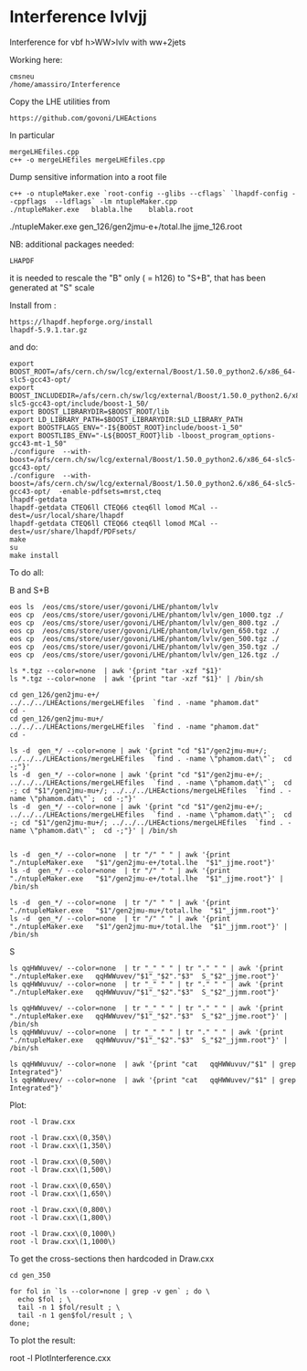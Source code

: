 Interference lvlvjj
===================

Interference for vbf h>WW>lvlv with ww+2jets

Working here:

    cmsneu
    /home/amassiro/Interference


Copy the LHE utilities from

    https://github.com/govoni/LHEActions

In particular

    mergeLHEfiles.cpp
    c++ -o mergeLHEfiles mergeLHEfiles.cpp


Dump sensitive information into a root file

    c++ -o ntupleMaker.exe `root-config --glibs --cflags` `lhapdf-config --cppflags  --ldflags` -lm ntupleMaker.cpp
    ./ntupleMaker.exe   blabla.lhe    blabla.root

   ./ntupleMaker.exe   gen_126/gen2jmu-e+/total.lhe    jjme_126.root



NB: additional packages needed:

    LHAPDF

it is needed to rescale the "B" only ( = h126) to "S+B", that has been
generated at "S" scale

Install from :

    https://lhapdf.hepforge.org/install
    lhapdf-5.9.1.tar.gz

and do:

    export BOOST_ROOT=/afs/cern.ch/sw/lcg/external/Boost/1.50.0_python2.6/x86_64-slc5-gcc43-opt/
    export BOOST_INCLUDEDIR=/afs/cern.ch/sw/lcg/external/Boost/1.50.0_python2.6/x86_64-slc5-gcc43-opt/include/boost-1_50/
    export BOOST_LIBRARYDIR=$BOOST_ROOT/lib
    export LD_LIBRARY_PATH=$BOOST_LIBRARYDIR:$LD_LIBRARY_PATH
    export BOOSTFLAGS_ENV="-I${BOOST_ROOT}include/boost-1_50"
    export BOOSTLIBS_ENV="-L${BOOST_ROOT}lib -lboost_program_options-gcc43-mt-1_50"
    ./configure  --with-boost=/afs/cern.ch/sw/lcg/external/Boost/1.50.0_python2.6/x86_64-slc5-gcc43-opt/  
    ./configure  --with-boost=/afs/cern.ch/sw/lcg/external/Boost/1.50.0_python2.6/x86_64-slc5-gcc43-opt/  -enable-pdfsets=mrst,cteq
    lhapdf-getdata
    lhapdf-getdata CTEQ6ll CTEQ66 cteq6ll lomod MCal --dest=/usr/local/share/lhapdf
    lhapdf-getdata CTEQ6ll CTEQ66 cteq6ll lomod MCal --dest=/usr/share/lhapdf/PDFsets/
    make
    su
    make install


To do all:

B and S+B

    eos ls  /eos/cms/store/user/govoni/LHE/phantom/lvlv
    eos cp  /eos/cms/store/user/govoni/LHE/phantom/lvlv/gen_1000.tgz ./
    eos cp  /eos/cms/store/user/govoni/LHE/phantom/lvlv/gen_800.tgz ./
    eos cp  /eos/cms/store/user/govoni/LHE/phantom/lvlv/gen_650.tgz ./
    eos cp  /eos/cms/store/user/govoni/LHE/phantom/lvlv/gen_500.tgz ./
    eos cp  /eos/cms/store/user/govoni/LHE/phantom/lvlv/gen_350.tgz ./
    eos cp  /eos/cms/store/user/govoni/LHE/phantom/lvlv/gen_126.tgz ./

    ls *.tgz --color=none  | awk '{print "tar -xzf "$1}'
    ls *.tgz --color=none  | awk '{print "tar -xzf "$1}' | /bin/sh

    cd gen_126/gen2jmu-e+/
    ../../../LHEActions/mergeLHEfiles  `find . -name "phamom.dat"
    cd -
    cd gen_126/gen2jmu-mu+/
    ../../../LHEActions/mergeLHEfiles  `find . -name "phamom.dat"
    cd -

    ls -d  gen_*/ --color=none | awk '{print "cd "$1"/gen2jmu-mu+/; ../../../LHEActions/mergeLHEfiles  `find . -name \"phamom.dat\"`;  cd -;"}'
    ls -d  gen_*/ --color=none | awk '{print "cd "$1"/gen2jmu-e+/; ../../../LHEActions/mergeLHEfiles  `find . -name \"phamom.dat\"`;  cd -; cd "$1"/gen2jmu-mu+/; ../../../LHEActions/mergeLHEfiles  `find . -name \"phamom.dat\"`;  cd -;"}'
    ls -d  gen_*/ --color=none | awk '{print "cd "$1"/gen2jmu-e+/; ../../../LHEActions/mergeLHEfiles  `find . -name \"phamom.dat\"`;  cd -; cd "$1"/gen2jmu-mu+/; ../../../LHEActions/mergeLHEfiles  `find . -name \"phamom.dat\"`;  cd -;"}' | /bin/sh


    ls -d  gen_*/ --color=none  | tr "/" " " | awk '{print "./ntupleMaker.exe   "$1"/gen2jmu-e+/total.lhe  "$1"_jjme.root"}'
    ls -d  gen_*/ --color=none  | tr "/" " " | awk '{print "./ntupleMaker.exe   "$1"/gen2jmu-e+/total.lhe  "$1"_jjme.root"}' | /bin/sh

    ls -d  gen_*/ --color=none  | tr "/" " " | awk '{print "./ntupleMaker.exe   "$1"/gen2jmu-mu+/total.lhe  "$1"_jjmm.root"}'
    ls -d  gen_*/ --color=none  | tr "/" " " | awk '{print "./ntupleMaker.exe   "$1"/gen2jmu-mu+/total.lhe  "$1"_jjmm.root"}' | /bin/sh

S

    ls qqHWWuvev/ --color=none  | tr "_" " " | tr "." " " | awk '{print "./ntupleMaker.exe   qqHWWuvev/"$1"_"$2"."$3"  S_"$2"_jjme.root"}'
    ls qqHWWuvuv/ --color=none  | tr "_" " " | tr "." " " | awk '{print "./ntupleMaker.exe   qqHWWuvuv/"$1"_"$2"."$3"  S_"$2"_jjmm.root"}'

    ls qqHWWuvev/ --color=none  | tr "_" " " | tr "." " " | awk '{print "./ntupleMaker.exe   qqHWWuvev/"$1"_"$2"."$3"  S_"$2"_jjme.root"}' | /bin/sh
    ls qqHWWuvuv/ --color=none  | tr "_" " " | tr "." " " | awk '{print "./ntupleMaker.exe   qqHWWuvuv/"$1"_"$2"."$3"  S_"$2"_jjmm.root"}' | /bin/sh

    ls qqHWWuvuv/ --color=none  | awk '{print "cat   qqHWWuvuv/"$1" | grep Integrated"}' 
    ls qqHWWuvev/ --color=none  | awk '{print "cat   qqHWWuvev/"$1" | grep Integrated"}' 

Plot:

    root -l Draw.cxx

    root -l Draw.cxx\(0,350\)
    root -l Draw.cxx\(1,350\)

    root -l Draw.cxx\(0,500\)
    root -l Draw.cxx\(1,500\)

    root -l Draw.cxx\(0,650\)
    root -l Draw.cxx\(1,650\)

    root -l Draw.cxx\(0,800\)
    root -l Draw.cxx\(1,800\)

    root -l Draw.cxx\(0,1000\)
    root -l Draw.cxx\(1,1000\)





To get the cross-sections then hardcoded in Draw.cxx

    cd gen_350

    for fol in `ls --color=none | grep -v gen` ; do \
      echo $fol ; \
      tail -n 1 $fol/result ; \
      tail -n 1 gen$fol/result ; \
    done;




To plot the result:

   root -l PlotInterference.cxx

